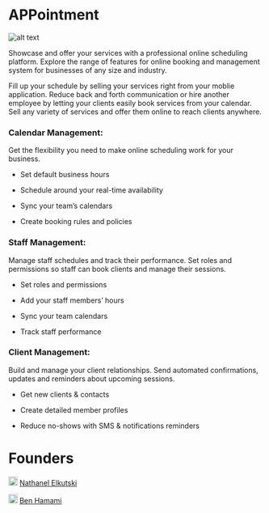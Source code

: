 # APPointment
 

![alt text](https://github.com/NathanelElkutski/APPointment/blob/main/pictures/APPointmentBanner.jpg)


Showcase and offer your services with a professional online scheduling platform.
Explore the range of features for online booking and management system for businesses of any size and industry.

Fill up your schedule by selling your services right from your moblie application. 
Reduce back and forth communication or hire another employee by letting your clients easily book services from your calendar. 
Sell any variety of services and offer them online to reach clients anywhere.


<h3><b>Calendar Management:</b></h3>

Get the flexibility you need to make online scheduling work for your business.

* Set default business hours

* Schedule around your real-time availability

* Sync your team’s calendars

* Create booking rules and policies


<h3><b>Staff Management:</b></h3>

Manage staff schedules and track their performance.
Set roles and permissions so staff can book clients and manage their sessions.

* Set roles and permissions

* Add your staff members’ hours

* Sync your team calendars

* Track staff performance


<h3><b>Client Management:</b> </h3>

Build and manage your client relationships. 
Send automated confirmations, updates and reminders about upcoming sessions.

* Get new clients & contacts

* Create detailed member profiles

* Reduce no-shows with SMS & notifications reminders



# Founders



 <img src="https://github.com/APPointmentIL/APPointment/blob/master/pictures/small-linkedin-icon-28.jpg" width="18" height="18" /> [Nathanel Elkutski](https://www.linkedin.com/in/nathanel-elkutski-4639691ba/)

 <img src="https://github.com/APPointmentIL/APPointment/blob/master/pictures/small-linkedin-icon-28.jpg" width="18" height="18" /> [Ben Hamami](https://www.linkedin.com/in/ben-hamami-90512719a/)
